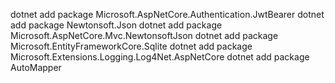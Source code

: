 dotnet add package Microsoft.AspNetCore.Authentication.JwtBearer
dotnet add package Newtonsoft.Json
dotnet add package Microsoft.AspNetCore.Mvc.NewtonsoftJson
dotnet add package Microsoft.EntityFrameworkCore.Sqlite
dotnet add package Microsoft.Extensions.Logging.Log4Net.AspNetCore
dotnet add package AutoMapper